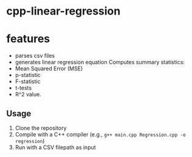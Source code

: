 # cpp-linear-regression

# features
- parses csv files
- generates linear regression equation
Computes summary statistics:
-   Mean Squared Error (MSE)
-   p-statistic
-   F-statistic
-   t-tests
-   R^2 value.

  ## Usage
1. Clone the repository  
2. Compile with a C++ compiler (e.g., `g++ main.cpp Regression.cpp -o regression`)  
3. Run with a CSV filepath as input  
